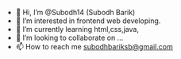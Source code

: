 - 👋 Hi, I’m @Subodh14 (Subodh Barik)
- 👀 I’m interested in frontend web developing.
- 🌱 I’m currently learning html,css,java,
- 💞️ I’m looking to collaborate on ...
- 📫 How to reach me subodhbariksb@gmail.com

<!---
Subodh14/Subodh14 is a ✨ special ✨ repository because its `README.md` (this file) appears on your GitHub profile.
You can click the Preview link to take a look at your changes.
--->
